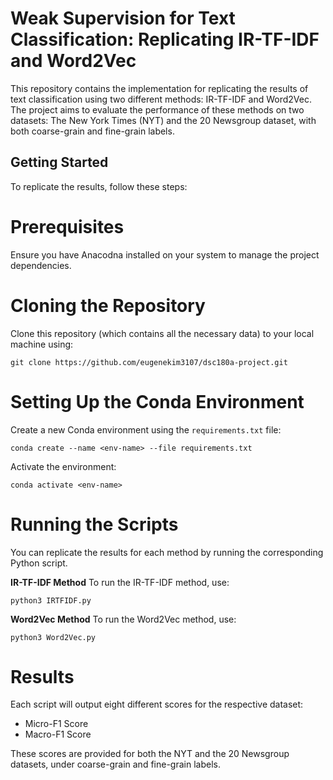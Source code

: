 # Weak Supervision for Text Classification: Replicating IR-TF-IDF and Word2Vec
This repository contains the implementation for replicating the results of text classification using two different methods: IR-TF-IDF and Word2Vec. The project aims to evaluate the performance of these methods on two datasets: The New York Times (NYT) and the 20 Newsgroup dataset, with both coarse-grain and fine-grain labels.

## Getting Started
To replicate the results, follow these steps:

# Prerequisites
Ensure you have Anacodna installed on your system to manage the project dependencies.

# Cloning the Repository
Clone this repository (which contains all the necessary data) to your local machine using:
```
git clone https://github.com/eugenekim3107/dsc180a-project.git
```

# Setting Up the Conda Environment
Create a new Conda environment using the `requirements.txt` file:
```
conda create --name <env-name> --file requirements.txt
```
Activate the environment:
```
conda activate <env-name>
```
# Running the Scripts
You can replicate the results for each method by running the corresponding Python script.

**IR-TF-IDF Method**
To run the IR-TF-IDF method, use:
```
python3 IRTFIDF.py
```

**Word2Vec Method**
To run the Word2Vec method, use:
```
python3 Word2Vec.py
```

# Results
Each script will output eight different scores for the respective dataset:
- Micro-F1 Score
- Macro-F1 Score

These scores are provided for both the NYT and the 20 Newsgroup datasets, under coarse-grain and fine-grain labels.